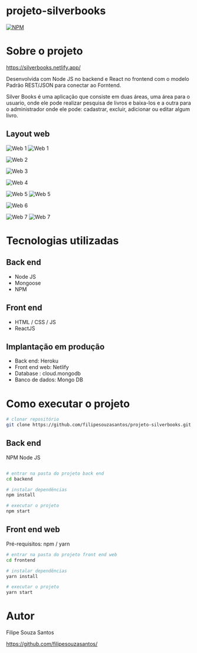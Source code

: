 # projeto-silverbooks
[![NPM](https://img.shields.io/npm/l/react)](https://github.com/filipesouzasantos/projeto-silverbooks/blob/master/LICENSE)

# Sobre o projeto

https://silverbooks.netlify.app/

Desenvolvida com Node JS no backend e React no frontend com o modelo Padrão REST/JSON para conectar ao Forntend.

Silver Books é uma aplicação que consiste em duas áreas, uma área para o usuario, onde ele pode realizar pesquisa de livros e baixa-los e a outra para o administrador onde ele pode: cadastrar, excluir, adicionar ou editar algum livro.



## Layout web
![Web 1](https://github.com/filipesouzasantos/projeto-silverbooks/blob/master/assets/to_readme/01-home-page-one.png)
![Web 1](https://github.com/filipesouzasantos/projeto-silverbooks/blob/master/assets/to_readme/02-home-page-two.png)

![Web 2](https://github.com/filipesouzasantos/projeto-silverbooks/blob/master/assets/to_readme/03-download-page-one.png)

![Web 3](https://github.com/filipesouzasantos/projeto-silverbooks/blob/master/assets/to_readme/04-loguin-page-one.png)

![Web 4](https://github.com/filipesouzasantos/projeto-silverbooks/blob/master/assets/to_readme/05-admin-page-one.png)

![Web 5](https://github.com/filipesouzasantos/projeto-silverbooks/blob/master/assets/to_readme/06-new-book-page-one.png)
![Web 5](https://github.com/filipesouzasantos/projeto-silverbooks/blob/master/assets/to_readme/07-new-book-page-two.png)

![Web 6](https://github.com/filipesouzasantos/projeto-silverbooks/blob/master/assets/to_readme/08-new-user-page-one.png)

![Web 7](https://github.com/filipesouzasantos/projeto-silverbooks/blob/master/assets/to_readme/09-edit-book-page-one.png)
![Web 7](https://github.com/filipesouzasantos/projeto-silverbooks/blob/master/assets/to_readme/10-edit-book-page-two.png)



# Tecnologias utilizadas
## Back end
- Node JS
- Mongoose
- NPM
## Front end
- HTML / CSS / JS
- ReactJS
## Implantação em produção
- Back end: Heroku
- Front end web: Netlify
- Database : cloud.mongodb
- Banco de dados: Mongo DB

# Como executar o projeto

```bash
# clonar repositório
git clone https://github.com/filipesouzasantos/projeto-silverbooks.git
```

## Back end
NPM
Node JS
```bash

# entrar na pasta do projeto back end
cd backend

# instalar dependências
npm install

# executar o projeto
npm start
```

## Front end web
Pré-requisitos: npm / yarn


```bash
# entrar na pasta do projeto front end web
cd frontend

# instalar dependências
yarn install

# executar o projeto
yarn start
```

# Autor

Filipe Souza Santos

https://github.com/filipesouzasantos/

